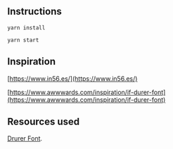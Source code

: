 ## Instructions

`yarn install`

`yarn start`

## Inspiration

[https://www.in56.es/](https://www.in56.es/)

[https://www.awwwards.com/inspiration/if-durer-font](https://www.awwwards.com/inspiration/if-durer-font)

## Resources used

[Drurer Font](https://iframe.gumroad.com/l/durer-display-font).
